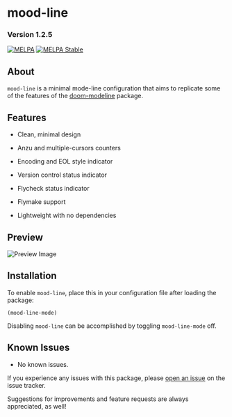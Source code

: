 # mood-line
### Version 1.2.5

[![MELPA](https://melpa.org/packages/mood-line-badge.svg)](https://melpa.org/#/mood-line)
[![MELPA Stable](https://stable.melpa.org/packages/mood-line-badge.svg)](https://stable.melpa.org/#/mood-line)

## About

`mood-line` is a minimal mode-line configuration that aims to replicate some of the features of the
[doom-modeline](https://github.com/seagle0128/doom-modeline)
package.

## Features

* Clean, minimal design

* Anzu and multiple-cursors counters

* Encoding and EOL style indicator

* Version control status indicator

* Flycheck status indicator

* Flymake support

* Lightweight with no dependencies

## Preview

![Preview Image](https://gitlab.com/jessieh/mood-line/raw/assets/mood-line.png "Preview Image")

## Installation

To enable `mood-line`, place this in your configuration file after loading the package:

`(mood-line-mode)`

Disabling `mood-line` can be accomplished by toggling `mood-line-mode` off.

## Known Issues

* No known issues.

If you experience any issues with this package, please
[open an issue](https://gitlab.com/jessieh/mood-line/issues/new)
on the issue tracker.

Suggestions for improvements and feature requests are always appreciated, as well!
